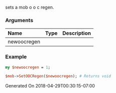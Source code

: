 sets a mob o o c regen.
### Arguments
**Name**|**Type**|**Description**
:---|:---|:---
newoocregen||

### Example

```perl
my $newoocregen = 1;

$mob->SetOOCRegen($newoocregen); # Returns void
```


Generated On 2018-04-29T00:30:15-07:00
